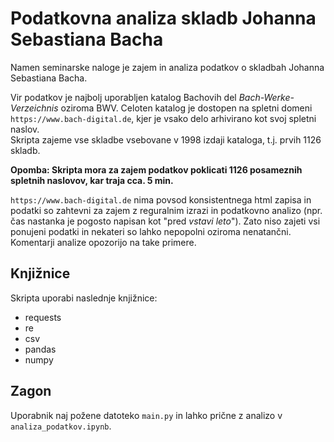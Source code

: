 # Podatkovna analiza skladb Johanna Sebastiana Bacha

Namen seminarske naloge je zajem in analiza podatkov o skladbah Johanna Sebastiana Bacha.  

Vir podatkov je najbolj uporabljen katalog Bachovih del *Bach-Werke-Verzeichnis* oziroma BWV. Celoten katalog je dostopen na spletni domeni `https://www.bach-digital.de`, kjer je vsako delo arhivirano kot svoj spletni naslov.  
Skripta zajeme vse skladbe vsebovane v 1998 izdaji kataloga, t.j. prvih 1126 skladb.

**Opomba: Skripta mora za zajem podatkov poklicati 1126 posameznih spletnih naslovov, kar traja cca. 5 min.**

`https://www.bach-digital.de` nima povsod konsistentnega html zapisa in podatki so zahtevni za zajem z reguralnim izrazi in podatkovno analizo (npr. čas nastanka je pogosto napisan kot "pred *vstavi leto*"). Zato niso zajeti vsi ponujeni podatki in nekateri so lahko nepopolni oziroma nenatančni. Komentarji analize opozorijo na take primere.

## Knjižnice

Skripta uporabi naslednje knjižnice:
- requests
- re
- csv
- pandas
- numpy

## Zagon

Uporabnik naj požene datoteko `main.py` in lahko prične z analizo v `analiza_podatkov.ipynb`.
